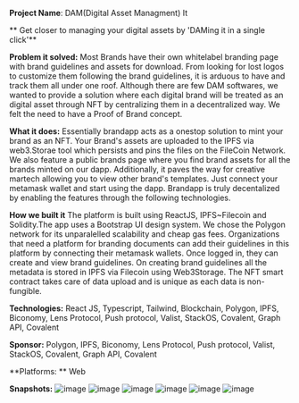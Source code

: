 **Project Name**: DAM(Digital Asset Managment) It

** Get closer to managing your digital assets by 'DAMing it in a single click'**

**Problem it solved:** 
Most Brands have their own whitelabel branding page with brand guidelines and assets for download. From looking for lost logos to customize them following the brand guidelines, it is arduous to have and track them all under one roof. Although there are few DAM softwares, we wanted to provide a solution where each digital brand will be treated as an digital asset through NFT by centralizing them in a decentralized way. We felt the need to have a Proof of Brand concept.

**What it does:**
Essentially brandapp acts as a onestop solution to mint your brand as an NFT. Your Brand's assets are uploaded to the IPFS via web3.Storae tool which persists and pins the files on the FileCoin Network. We also feature a public brands page where you find brand assets for all the brands minted on our dapp. Additionally, it paves the way for creative martech allowing you to view other brand's templates. Just connect your metamask wallet and start using the dapp. Brandapp is truly decentalized by enabling the features through the following technologies.

**How we built it**
The platform is built using ReactJS, IPFS~Filecoin and Solidity.The app uses a Bootstrap UI design system. We chose the Polygon network for its unparalelled scalability and cheap gas fees. Organizations that need a platform for branding documents can add their guidelines in this platform by connecting their metamask wallets. Once logged in, they can create and view brand guidelines. On creating brand guidelines all the metadata is stored in IPFS via Filecoin using Web3Storage. The NFT smart contract takes care of data upload and is unique as each data is non-fungible.

**Technologies:** React JS, Typescript, Tailwind, Blockchain, Polygon, IPFS, Biconomy, Lens Protocol, Push protocol, Valist, StackOS, Covalent, Graph API, Covalent

**Sponsor:**  Polygon, IPFS, Biconomy, Lens Protocol, Push protocol, Valist, StackOS, Covalent, Graph API, Covalent

**Platforms: ** Web

**Snapshots:**
![image](https://user-images.githubusercontent.com/67854393/205473893-801f600e-a1ab-4707-9d80-4f304f79ed61.png)
![image](https://user-images.githubusercontent.com/67854393/205473917-1787c16d-a656-4bd4-9bf4-69d7c01e3bdb.png)
![image](https://user-images.githubusercontent.com/67854393/205473915-892ffaa3-77b4-464b-8ada-e9eb3a4a766d.png)
![image](https://user-images.githubusercontent.com/67854393/205473916-354d079e-b6a5-4ea6-888b-975d81472bd1.png)
![image](https://user-images.githubusercontent.com/67854393/205473961-2228402b-40aa-476f-ba58-d4ced4a797e3.png)
![image](https://user-images.githubusercontent.com/67854393/205473953-8557c400-f7a5-4711-be5f-523bcc610115.png)


